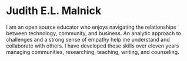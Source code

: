 # Judith E.L. Malnick

I am an open source educator who enjoys navigating the relationships between technology, community, and business. An analytic approach to challenges and a strong sense of empathy help me understand and collaborate with others. I have developed these skills over eleven years managing communities, researching, teaching, writing, and counseling.
